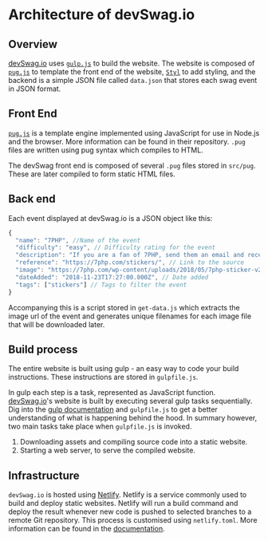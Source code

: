 # Architecture of devSwag.io

## Overview

[devSwag.io](https://devswag.io/) uses [`gulp.js`](https://gulpjs.com/) to build the website. The website is composed of [`pug.js`](https://github.com/pugjs/pug) to template the front end of the website, [`Styl`](https://github.com/tj/styl) to add styling, and the backend is a simple JSON file called `data.json` that stores each swag event in JSON format.

## Front End

[`pug.js`](https://github.com/pugjs/pug) is a template engine implemented using JavaScript for use in Node.js and the browser. More information can be found in their repository. `.pug` files are written using pug syntax which compiles to HTML.

The devSwag front end is composed of several `.pug` files stored in `src/pug`. These are later compiled to form static HTML files.

## Back end

Each event displayed at devSwag.io is a JSON object like this:

```js
{
  "name": "7PHP", //Name of the event
  "difficulty": "easy", // Difficulty rating for the event
  "description": "If you are a fan of 7PHP, send them an email and receive some free stickers!", // Brief description
  "reference": "https://7php.com/stickers/", // Link to the source
  "image": "https://7php.com/wp-content/uploads/2018/05/7php-sticker-v2.jpg", // Image URL
  "dateAdded": "2018-11-23T17:27:00.000Z", // Date added
  "tags": ["stickers"] // Tags to filter the event
}
```
Accompanying this is a script stored in `get-data.js` which extracts the image url of the event and generates unique filenames for each image file that will be downloaded later.

## Build process

The entire website is built using gulp - an easy way to code your build instructions. These instructions are stored in `gulpfile.js`.

In gulp each step is a task, represented as JavaScript function. [devSwag.io](https://devswag.io/)'s website is built by executing several gulp tasks sequentially. Dig into the [gulp documentation](https://gulpjs.com/docs/en/getting-started/quick-start) and `gulpfile.js` to get a better understanding of what is happening behind the hood. In summary however, two main tasks take place when `gulpfile.js` is invoked.

  1. Downloading assets and compiling source code into a static website.
  2. Starting a web server, to serve the compiled website.

## Infrastructure

`devSwag.io` is hosted using [Netlify](https://www.netlify.com/). Netlify is a service commonly used to build and deploy static websites. Netlify will run a build command and deploy the result whenever new code is pushed to selected branches to a remote Git repository. This process is customised using `netlify.toml`. More information can be found in the [documentation](https://www.netlify.com/docs/continuous-deployment/).
